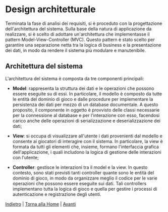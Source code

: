 # Design architetturale
Terminata la fase di analisi dei requisiti, si è proceduto con la progettazione dell'architettura del sistema. Sulla base della natura di applicazione da realizzare, si è scelto di adottare un'architettura che implementasse il pattern Model-View-Controller (MVC). Questo pattern è stato scelto per garantire una separazione netta tra la logica di business e la presentazione dei dati, in modo da rendere il sistema più modulare e manutenibile.

## Architettura del sistema
L'architettura del sistema è composta da tre componenti principali:

- **Model**: rappresenta la struttura dei dati e le operazioni che possono essere eseguite su di essi. In particolare, il modello è composto da tutte le entità del dominio di gioco e dalle procedure per implementare la persistenza dei dati per mezzo di un database documentale. A questo proposito, il componente in oggetto è provvisto delle classi necessarie per la connessione al database e per l'interazione con esso, facendosi carico anche delle operazioni di serializzazione e deserializzazione dei dati;

- **View**: si occupa di visualizzare all'utente i dati provenienti dal modello e consente ai giocatori di interagire con il sistema. In particolare, la view è formata da tutti gli elementi che, insieme, formano l'interfaccia grafica dell'applicazione, i quali includono la logica di gestione delle interazioni con l'utente;

- **Controller**: gestisce le interazioni tra il model e la view. In questo contesto, sono stati previsti tanti controller quante sono le entità del dominio di gioco, in modo da organizzare meglio il codice per le varie operazioni che possono essere eseguite sui dati. Tali controllers implementano tutta la logica di gioco e quella per gestire i processi di autenticazione e registrazione degli utenti.

[Indietro](2-requisiti.md) | [Torna alla Home](index.md) | [Avanti](4-design_di_dettaglio.md)
